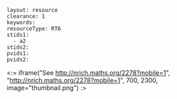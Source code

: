 ````
layout: resource
clearance: 1
keywords:
resourceType: RT6
stids1: 
  - a2
stids2:
pvids1:
pvids2:

````

<:= iframe("See http://nrich.maths.org/2278?mobile=1", "http://nrich.maths.org/2278?mobile=1", 700, 2300, image="thumbnail.png") :>

